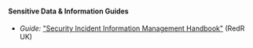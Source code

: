 
#### Sensitive Data & Information Guides

  * *Guide:* ["Security Incident Information Management Handbook"](https://www.eisf.eu/library/security-incident-information-management-handbook/?mc_cid=e6d2b56c4c&mc_eid=63b1a5d061) (RedR UK)